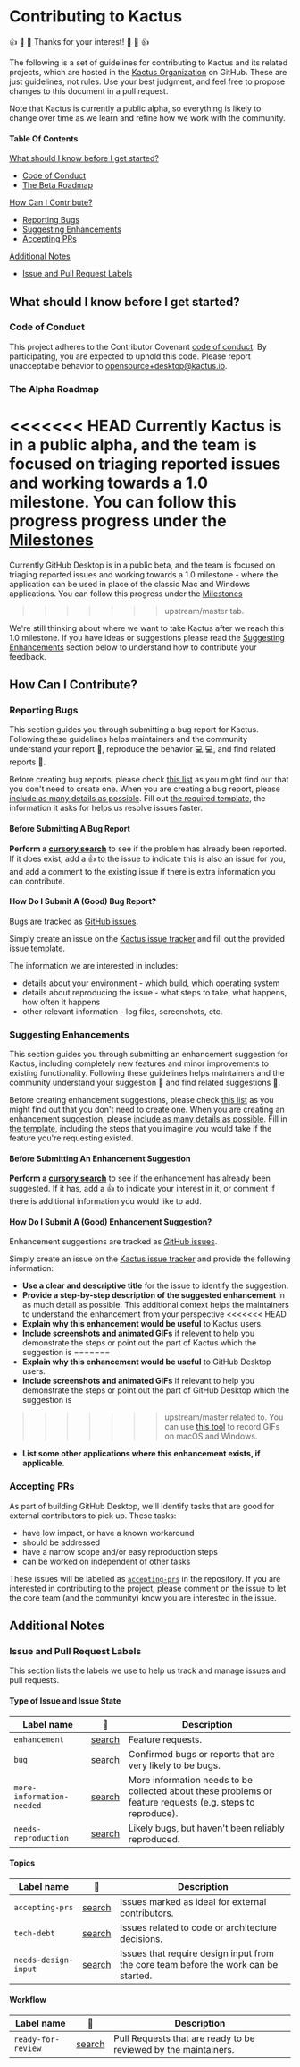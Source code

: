 # Contributing to Kactus

:+1: :tada: :sparkling_heart: Thanks for your interest! :sparkling_heart: :tada: :+1:

The following is a set of guidelines for contributing to Kactus and its
related projects, which are hosted in the [Kactus Organization](https://github.com/kactus-io)
on GitHub. These are just guidelines, not rules. Use your best judgment, and
feel free to propose changes to this document in a pull request.

Note that Kactus is currently a public alpha, so everything is likely to
change over time as we learn and refine how we work with the community.

#### Table Of Contents

[What should I know before I get started?](#what-should-i-know-before-i-get-started)
  * [Code of Conduct](#code-of-conduct)
  * [The Beta Roadmap](#the-beta-roadmap)

[How Can I Contribute?](#how-can-i-contribute)
  * [Reporting Bugs](#reporting-bugs)
  * [Suggesting Enhancements](#suggesting-enhancements)
  * [Accepting PRs](#accepting-prs)

[Additional Notes](#additional-notes)
  * [Issue and Pull Request Labels](#issue-and-pull-request-labels)

## What should I know before I get started?

### Code of Conduct

This project adheres to the Contributor Covenant [code of conduct](CODE_OF_CONDUCT.md).
By participating, you are expected to uphold this code.
Please report unacceptable behavior to [opensource+desktop@kactus.io](mailto:opensource+desktop@kactus.io).

### The Alpha Roadmap

<<<<<<< HEAD
Currently Kactus is in a public alpha, and the team is focused on
triaging reported issues and working towards a 1.0 milestone.
You can follow this progress progress under the [Milestones](https://github.com/kactus-io/kactus/milestones)
=======
Currently GitHub Desktop is in a public beta, and the team is focused on
triaging reported issues and working towards a 1.0 milestone - where the
application can be used in place of the classic Mac and Windows applications.
You can follow this progress under the [Milestones](https://github.com/desktop/desktop/milestones)
>>>>>>> upstream/master
tab.

We're still thinking about where we want to take Kactus after we reach
this 1.0 milestone. If you have ideas or suggestions please read the [Suggesting Enhancements](#suggesting-enhancements)
section below to understand how to contribute your feedback.

## How Can I Contribute?

### Reporting Bugs

This section guides you through submitting a bug report for Kactus.
Following these guidelines helps maintainers and the community understand your
report :pencil:, reproduce the behavior :computer: :computer:, and find related
reports :mag_right:.

Before creating bug reports, please check [this list](#before-submitting-a-bug-report)
as you might find out that you don't need to create one. When you are creating
a bug report, please [include as many details as possible](#how-do-i-submit-a-good-bug-report).
Fill out [the required template](../../.github/ISSUE_TEMPLATE.md), the information
it asks for helps us resolve issues faster.

#### Before Submitting A Bug Report

**Perform a [cursory search](https://github.com/kactus-io/kactus/labels/bug)**
to see if the problem has already been reported. If it does exist, add a
:thumbsup: to the issue to indicate this is also an issue for you, and add a
comment to the existing issue if there is extra information you can contribute.

#### How Do I Submit A (Good) Bug Report?

Bugs are tracked as [GitHub issues](https://guides.github.com/features/issues/).

Simply create an issue on the [Kactus issue tracker](https://github.com/kactus-io/kactus/issues)
and fill out the provided [issue template](../../.github/ISSUE_TEMPLATE.md).

The information we are interested in includes:

 - details about your environment - which build, which operating system
 - details about reproducing the issue - what steps to take, what happens, how
   often it happens
 - other relevant information - log files, screenshots, etc.

### Suggesting Enhancements

This section guides you through submitting an enhancement suggestion for
Kactus, including completely new features and minor improvements to
existing functionality. Following these guidelines helps maintainers and the
community understand your suggestion :pencil: and find related suggestions
:mag_right:.

Before creating enhancement suggestions, please check [this list](#before-submitting-an-enhancement-suggestion)
as you might find out that you don't need to create one. When you are creating
an enhancement suggestion, please [include as many details as possible](#how-do-i-submit-a-good-enhancement-suggestion).
Fill in [the template](../../.github/ISSUE_TEMPLATE.md), including the steps
that you imagine you would take if the feature you're requesting existed.

#### Before Submitting An Enhancement Suggestion

**Perform a [cursory search](https://github.com/kactus-io/kactus/labels/enhancement)**
to see if the enhancement has already been suggested. If it has, add a
:thumbsup: to indicate your interest in it, or comment if there is additional
information you would like to add.

#### How Do I Submit A (Good) Enhancement Suggestion?

Enhancement suggestions are tracked as [GitHub issues](https://guides.github.com/features/issues/).

Simply create an issue on the [Kactus issue tracker](https://github.com/kactus-io/kactus/issues)
and provide the following information:

* **Use a clear and descriptive title** for the issue to identify the
  suggestion.
* **Provide a step-by-step description of the suggested enhancement** in as
  much detail as possible. This additional context helps the maintainers to
  understand the enhancement from your perspective
<<<<<<< HEAD
* **Explain why this enhancement would be useful** to Kactus users.
* **Include screenshots and animated GIFs** if relevent to help you demonstrate
  the steps or point out the part of Kactus which the suggestion is
=======
* **Explain why this enhancement would be useful** to GitHub Desktop users.
* **Include screenshots and animated GIFs** if relevant to help you demonstrate
  the steps or point out the part of GitHub Desktop which the suggestion is
>>>>>>> upstream/master
  related to. You can use [this tool](http://www.cockos.com/licecap/) to record
  GIFs on macOS and Windows.
* **List some other applications where this enhancement exists, if applicable.**

### Accepting PRs

As part of building GitHub Desktop, we'll identify tasks that are good for
external contributors to pick up. These tasks:

 - have low impact, or have a known workaround
 - should be addressed
 - have a narrow scope and/or easy reproduction steps
 - can be worked on independent of other tasks

These issues will be labelled as [`accepting-prs`](https://github.com/kactus-io/kactus/labels/accepting-prs)
in the repository. If you are interested in contributing to the project, please
comment on the issue to let the core team (and the community) know you are
interested in the issue.

## Additional Notes

### Issue and Pull Request Labels

This section lists the labels we use to help us track and manage issues and
pull requests.

#### Type of Issue and Issue State

| Label name | :mag_right: | Description |
| --- | --- | --- |
| `enhancement` | [search](https://github.com/kactus-io/kactus/labels/enhancement) | Feature requests. |
| `bug` | [search](https://github.com/kactus-io/kactus/labels/bug)  | Confirmed bugs or reports that are very likely to be bugs. |
| `more-information-needed` | [search](https://github.com/kactus-io/kactus/labels/more-information-needed) | More information needs to be collected about these problems or feature requests (e.g. steps to reproduce). |
| `needs-reproduction` | [search](https://github.com/kactus-io/kactus/labels/needs-reproduction)  | Likely bugs, but haven't been reliably reproduced. |

#### Topics

| Label name | :mag_right: | Description |
| --- | --- | --- |
| `accepting-prs` | [search](https://github.com/kactus-io/kactus/labels/accepting-prs)  | Issues marked as ideal for external contributors. |
| `tech-debt` | [search](https://github.com/kactus-io/kactus/labels/tech-debt) | Issues related to code or architecture decisions. |
| `needs-design-input` | [search](https://github.com/kactus-io/kactus/labels/needs-design-input)  | Issues that require design input from the core team before the work can be started. |

#### Workflow

| Label name | :mag_right: | Description |
| --- | --- | --- |
| `ready-for-review` | [search](https://github.com/kactus-io/kactus/labels/ready-for-review)  | Pull Requests that are ready to be reviewed by the maintainers. |
